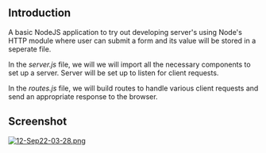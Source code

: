 ## Introduction
A basic NodeJS application to try out developing server's using Node's HTTP module where user can submit a form and its value will be stored in a seperate file.

In the *server.js* file, we will we will import all the necessary components to set up a server. Server will be set up to listen for client requests.

In the *routes.js* file, we will build routes to handle various client requests and send an appropriate response to the browser.

## Screenshot
[![12-Sep22-03-28.png](https://i.postimg.cc/zf6sbsrh/12-Sep22-03-28.png)](https://postimg.cc/CZCP96dM)
